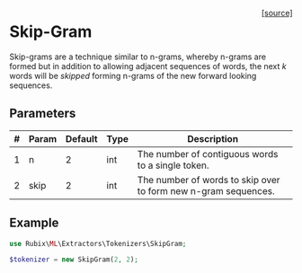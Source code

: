 <span style="float:right;"><a href="https://github.com/RubixML/ML/blob/master/src/Other/Tokenizers/SkipGram.php">[source]</a></span>

# Skip-Gram
Skip-grams are a technique similar to n-grams, whereby n-grams are formed but in addition to allowing adjacent sequences of words, the next *k* words will be *skipped* forming n-grams of the new forward looking sequences.

## Parameters
| # | Param | Default | Type | Description |
|---|---|---|---|---|
| 1 | n | 2 | int | The number of contiguous words to a single token. |
| 2 | skip | 2 | int | The number of words to skip over to form new n-gram sequences. |

## Example
```php
use Rubix\ML\Extractors\Tokenizers\SkipGram;

$tokenizer = new SkipGram(2, 2);
```
